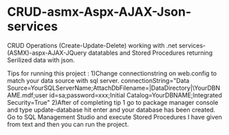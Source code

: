 # CRUD-asmx-Aspx-AJAX-Json-services
CRUD Operations (Create-Update-Delete) working with .net services-(ASMX)-aspx-AJAX-JQuery datatables and Stored Procedures
returning Serilized data with json.

Tips for running this project :
1)Change connectionstring on web.config to match your data source with sql server.
 connectionString="Data Source=YourSQLServerName;AttachDbFilename=|DataDirectory|\YourDBNAME.mdf;user id=sa;password=xxx;Initial Catalog=YourDBNAME;Integrated Security=True"
 2)After of completing tip 1 go to package manager console and type update-database hit enter and your database has been created. Go to SQL Management Studio and execute Stored Procedures I have given from text and then you can run the project.
